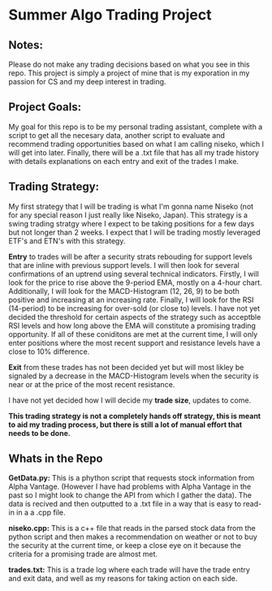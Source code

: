 # Summer Algo Trading Project
## **Notes:**
Please do not make any trading decisions based on what you see in this repo. This project is simply a project of mine that is my exporation in my passion for CS and my deep interest in trading. 

## **Project Goals:**
My goal for this repo is to be my personal trading assistant, complete with a script to get all the necesary data, another script to evaluate and recommend trading opportunities based on what I am calling niseko, which I will get into later. Finally, there will be a .txt file that has all my trade history with details explanations on each entry and exit of the trades I make. 

## **Trading Strategy:**
My first strategy that I will be trading is what I'm gonna name Niseko (not for any special reason I just really like Niseko, Japan). This strategy is a swing trading stratgy where I expect to be taking positions for a few days but not longer than 2 weeks. I expect that I will be trading mostly leveraged ETF's and ETN's with this strategy. 

**Entry** to trades will be after a security strats rebouding for support levels that are inline with previous support levels. I will then look for several confirmations of an uptrend using several technical indicators. Firstly, I will look for the price to rise above the 9-period EMA, mostly on a 4-hour chart. Additionally, I will look for the MACD-Histogram (12, 26, 9) to be both positive and increasing at an increasing rate. Finally, I will look for the RSI (14-period) to be increasing for over-sold (or close to) levels. I have not yet decided the threshold for certain aspects of the strategy such as acceptble RSI levels and how long above the EMA will constitute a promising trading opportunity. 
If all of these coniditons are met at the current time, I will only enter positions where the most recent support and resistance levels have a close to 10% difference. 

**Exit** from these trades has not been decided yet but will most likley be signaled by a decrease in the MACD-Histogram levels when the security is near or at the price of the most recent resistance. 

I have not yet decided how I will decide my **trade size**, updates to come.

**This trading strategy is not a completely hands off strategy, this is meant to aid my trading process, but there is still a lot of manual effort that needs to be done.** 

## Whats in the Repo
**GetData.py:**
This is a phython script that requests stock information from Alpha Vantage. (However I have had problems with Alpha Vantage in the past so I might look to change the API from which I gather the data). The data is recived and then outputted to a .txt file in a way that is easy to read-in in a a .cpp file. 

**niseko.cpp:**
This is a c++ file that reads in the parsed stock data from the python script and then makes a recommendation on weather or not to buy the security at the current time, or keep a close eye on it because the criteria for a promising trade are almost met.

**trades.txt:**
This is a trade log where each trade will have the trade entry and exit data, and well as my reasons for taking action on each side. 

